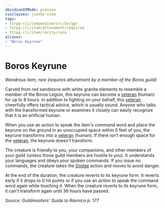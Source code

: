 ```yaml
---
obsidianUIMode: preview
cssclasses: json5e-item
tags:
- ttrpg-cli/compendium/src/5e/ggr
- ttrpg-cli/item/attunement/required
- ttrpg-cli/item/rarity/rare
aliases: 
- "Boros Keyrune"
---
```

# Boros Keyrune
*Wondrous item, rare (requires attunement by a member of the Boros guild)*  


Carved from red sandstone with white granite elements to resemble a member of the Boros Legion, this keyrune can become a [veteran](3-Mechanics/CLI/bestiary/humanoid/veteran.md) (human) for up to 8 hours. In addition to fighting on your behalf, this [veteran](3-Mechanics/CLI/bestiary/humanoid/veteran.md) cheerfully offers tactical advice, which is usually sound. Anyone who talks with the transformed keyrune or examines it closely can easily recognize that it is an artificial human.

When you use an action to speak the item's command word and place the keyrune on the ground in an unoccupied space within 5 feet of you, the keyrune transforms into a [veteran](3-Mechanics/CLI/bestiary/humanoid/veteran.md) (human). If there isn't enough space for the [veteran](3-Mechanics/CLI/bestiary/humanoid/veteran.md), the keyrune doesn't transform.

The creature is friendly to you, your companions, and other members of your guild (unless those guild members are hostile to you). It understands your languages and obeys your spoken commands. If you issue no commands, the creature takes the [Dodge](3-Mechanics/CLI/rules/actions.md#Dodge) action and moves to avoid danger.

At the end of the duration, the creature reverts to its keyrune form. It reverts early if it drops to 0 hit points or if you use an action to speak the command word again while touching it. When the creature reverts to its keyrune form, it can't transform again until 36 hours have passed.

*Source: Guildmasters' Guide to Ravnica p. 177*